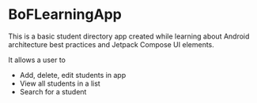 # BoFLearningApp

This is a basic student directory app created while learning about Android architecture best practices and Jetpack Compose UI elements. 

It allows a user to
- Add, delete, edit students in app
- View all students in a list
- Search for a student
